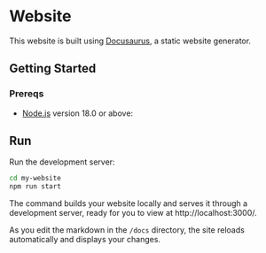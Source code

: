 # Website

This website is built using [Docusaurus](https://docusaurus.io/), a static website generator.

## Getting Started

### Prereqs

- [Node.js](https://nodejs.org/en/download/) version 18.0 or above:

## Run

Run the development server:

```bash
cd my-website
npm run start
```

The command builds your website locally and serves it through a development server, ready for you to view at http://localhost:3000/.

As you edit the markdown in the `/docs` directory, the site reloads automatically and displays your changes.

